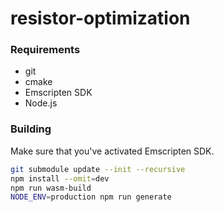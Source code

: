 # resistor-optimization

### Requirements

- git
- cmake
- Emscripten SDK
- Node.js

### Building
Make sure that you've activated Emscripten SDK.

```bash
git submodule update --init --recursive
npm install --omit=dev
npm run wasm-build
NODE_ENV=production npm run generate
```
